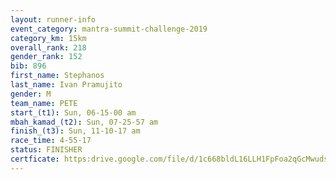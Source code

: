 ```yaml
---
layout: runner-info 
event_category: mantra-summit-challenge-2019 
category_km: 15km 
overall_rank: 218
gender_rank: 152
bib: 896
first_name: Stephanos
last_name: Ivan Pramujito
gender: M
team_name: PETE
start_(t1): Sun, 06-15-00 am
mbah_kamad_(t2): Sun, 07-25-57 am
finish_(t3): Sun, 11-10-17 am
race_time: 4-55-17
status: FINISHER
certficate: https:drive.google.com/file/d/1c668bldL16LLH1FpFoa2qGcMwudsWR4J/view?usp=sharing
---
```


